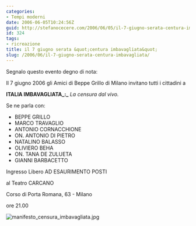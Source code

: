 ```yaml
---
categories:
- Tempi moderni
date: 2006-06-05T10:24:56Z
guid: http://stefanocecere.com/2006/06/05/il-7-giugno-serata-centura-imbavagliata/
id: 324
tags:
- ricreazione
title: il 7 giugno serata &quot;centura imbavagliata&quot;
slug: /2006/06/il-7-giugno-serata-centura-imbavagliata/
---
```


Segnalo questo evento degno di nota:

Il 7 giugno 2006 gli Amici di Beppe Grillo di Milano invitano tutti i cittadini a
  
**ITALIA IMBAVAGLIATA_:_** _La censura dal vivo._

Se ne parla con:

- BEPPE GRILLO
- MARCO TRAVAGLIO
- ANTONIO CORNACCHIONE
- ON. ANTONIO DI PIETRO
- NATALINO BALASSO
- OLIVIERO BEHA
- ON. TANA DE ZULUETA
- GIANNI BARBACETTO

Ingresso Libero AD ESAURIMENTO POSTI

al Teatro CARCANO
  
Corso di Porta Romana, 63 - Milano
  
ore 21.00

<img alt="manifesto_censura_imbavagliata.jpg" id="image323" src="http://stefanocecere.com/wp-content/uploads/sites/3/2006/06/manifesto_censura_imbavagliata.jpg" />